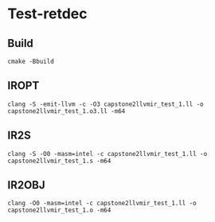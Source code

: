# Test-retdec


## Build
```
cmake -Bbuild
```

## IROPT
```
clang -S -emit-llvm -c -O3 capstone2llvmir_test_1.ll -o capstone2llvmir_test_1.o3.ll -m64
```

## IR2S
```
clang -S -O0 -masm=intel -c capstone2llvmir_test_1.ll -o capstone2llvmir_test_1.s -m64
```

## IR2OBJ
```
clang -O0 -masm=intel -c capstone2llvmir_test_1.ll -o capstone2llvmir_test_1.o -m64
```
